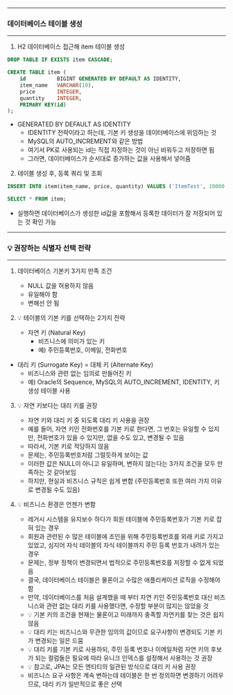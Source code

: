-----
### 데이터베이스 테이블 생성
-----
1. H2 데이터베이스 접근해 item 테이블 생성
```sql
DROP TABLE IF EXISTS item CASCADE;

CREATE TABLE item (
    id          BIGINT GENERATED BY DEFAULT AS IDENTITY,
    item_name   VARCHAR(10),
    price       INTEGER,
    quantity    INTEGER,
    PRIMARY KEY(id)
);
```
  - GENERATED BY DEFAULT AS IDENTITY
    + IDENTITY 전략이라고 하는데, 기본 키 생성을 데이터베이스에 위임하는 것
    + MySQL의 AUTO_INCREMENT와 같은 방법
    + 여기서 PK로 사용되는 id는 직접 지정하는 것이 아닌 비워두고 저장하면 됨
    + 그러면, 데이터베이스가 순서대로 증가하는 값을 사용해서 넣어줌

2. 테이블 생성 후, 등록 쿼리 및 조회
```sql
INSERT INTO item(item_name, price, quantity) VALUES ('ItemTest', 10000, 10);
```
```sql
SELECT * FROM item;
```
  - 실행하면 데이터베이스가 생성한 id값을 포함해서 등록한 데이터가 잘 저장되어 있는 것 확인 가능

-----
### 💡 권장하는 식별자 선택 전략
-----
1. 데이터베이스 기본키 3가지 만족 조건
   - NULL 값을 허용하지 않음
   - 유일해야 함
   - 변해선 안 됨

2. 💡 테이블의 기본 키를 선택하는 2가지 전략
   - 자연 키 (Natural Key)
     + 비즈니스에 의미가 있는 키
     + 예) 주민등록번호, 이메일, 전화번호

  - 대리 키 (Surrogate Key) = 대체 키 (Alternate Key)
     + 비즈니스와 관련 없는 임의로 만들어진 키
     + 예) Oracle의 Sequence, MySQL의 AUTO_INCREMENT, IDENTITY, 키 생성 테이블 사용

3. 💡 자연 키보다는 대리 키를 권장
   - 자연 키와 대리 키 중 되도록 대리 키 사용을 권장
   - 예를 들어, 자연 키인 전화번호를 기본 키로 한다면, 그 번호는 유일할 수 있지만, 전화번호가 있을 수 있지만, 없을 수도 있고, 변경될 수 있음
   - 따라서, 기본 키로 적당하지 않음
   - 문제는, 주민등록번호처럼 그럴듯하게 보이는 값
   - 이러한 값은 NULL이 아니고 유일하며, 변하지 않는다는 3가지 조건을 모두 만족하는 것 같아보임
   - 하지만, 현실과 비즈니스 규칙은 쉽게 변함 (주민등록번호 또한 여러 가지 이유로 변경될 수도 있음)

4. 💡 비즈니스 환경은 언젠가 변함
   - 레거시 시스템을 유지보수 하다가 회원 테이블에 주민등록번호가 기본 키로 잡혀 있는 경우
   - 회원과 관련된 수 많은 테이블에 조인을 위해 주민등록번호를 외래 키로 가지고 있었고, 심지어 자식 테이블의 자식 테이블까지 주민 등록 번호가 내려가 있는 경우
   - 문제는, 정부 정책이 변경되면서 법적으로 주민등록번호를 저장할 수 없게 되었음
   - 결국, 데이터베이스 테이블은 물론이고 수많은 애플리케이션 로직을 수정해야 함
   - 만약, 데이터베이스를 처음 설계했을 때 부터 자연 키인 주민등록번호 대신 비즈니스와 관련 없는 대리 키를 사용했다면, 수정할 부분이 많지는 않았을 것
   - 💡 기본 키의 조건을 현재는 물론이고 미래까지 충족할 자연키를 찾는 것은 쉽지 않음
   - 💡 대리 키는 비즈니스와 무관한 임의의 값이므로 요구사항이 변경되도 기본 키가 변경되는 일은 드뭄
   - 💡 대리 키를 기본 키로 사용하되, 주민 등록 번호나 이메일처럼 자연 키의 후보가 되는 컬럼들은 필요에 따라 유니크 인덱스를 설정해서 사용하는 것 권장
   - 💡 참고로, JPA는 모든 엔티티의 일관된 방식으로 대리 키 사용 권장
   - 비즈니스 요구 사항은 계속 변하는데 테이블은 한 번 정의하면 변경하기 어려우므로, 대리 키가 일반적으로 좋은 선택
